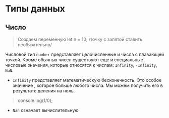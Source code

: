 # Типы данных
## Число
>Создаем переменную let n = 10; /точку с запятой ставить необязательно/

Числовой тип `number` представляет целочисленные и числа с плавающей точкой.
Кроме обычных чисел существуют еще и специальные числовые значения, которые относятся к числам: `Infinity`, `-Infinity`, `NaN`.

* `Infinity` представляет математическую бесконечность. Это особое значение , которое больше любого числа. 
Мы можем получить его в результате деления на ноль. 
>console.log(1/0); 

* `Nan` означает вычислительную 
